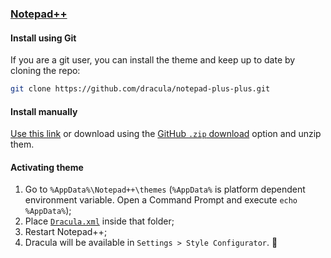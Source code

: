 ### [Notepad++](https://notepad-plus-plus.org/)

#### Install using Git

If you are a git user, you can install the theme and keep up to date by cloning the repo:

```bash
git clone https://github.com/dracula/notepad-plus-plus.git
```

#### Install manually

[Use this link](https://raw.githubusercontent.com/dracula/notepad-plus-plus/master/Dracula.xml) or download using the [GitHub `.zip` download](https://github.com/dracula/notepad-plus-plus/archive/master.zip) option and unzip them.

#### Activating theme

1.  Go to `%AppData%\Notepad++\themes` (`%AppData%` is platform dependent environment variable. Open a Command Prompt and execute `echo %AppData%`);
2.  Place [`Dracula.xml`](https://raw.githubusercontent.com/dracula/notepad-plus-plus/master/Dracula.xml) inside that folder;
3.  Restart Notepad++;
4.  Dracula will be available in `Settings > Style Configurator`. 💜
